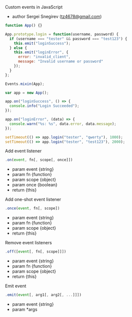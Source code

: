 Custom events in JavaScript
* author Sergei Snegirev (tz4678@gmail.com)

```javascript
function App() {}

App.prototype.login = function(username, password) {
  if (username === "tester" && password === "test123") {
    this.emit("loginSuccess");
  } else {
    this.emit("loginError", {
      error: "invalid_client",
      message: "Invalid username or password"
    });
  }
};

Events.mixin(App);

var app = new App();

app.on("loginSuccess", () => {
  console.info("Login Succeeded");
});

app.on("loginError", (data) => {
  console.warn("%s: %s", data.error, data.message);
});

setTimeout(() => app.login("tester", "qwerty"), 1000);
setTimeout(() => app.login("tester", "test123"), 2000);
```

Add event listener

```javascript
.on(event, fn[, scope[, once]])
```

* param event {string}
* param fn {function}
* param scope {object}
* param once {boolean}
* return {this}

Add one-shot event listener

```javascript
.once(event, fn[, scope])
```

* param event {string}
* param fn {function}
* param scope {object}
* return {this}

Remove event listeners

```javascript
.off([event[, fn[, scope]]])
```

* param event {string}
* param fn {function}
* param scope {object}
* return {this}

Emit event

```javascript
.emit(event[, arg1[, arg2[, ...]]])
```

* param event {string}
* param *args
